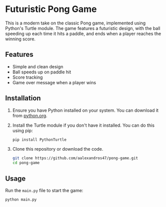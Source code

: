 # Futuristic Pong Game

This is a modern take on the classic Pong game, implemented using Python's Turtle module. The game features a futuristic design, with the ball speeding up each time it hits a paddle, and ends when a player reaches the winning score.

## Features

- Simple and clean design
- Ball speeds up on paddle hit
- Score tracking
- Game over message when a player wins

## Installation

1. Ensure you have Python installed on your system. You can download it from [python.org](https://www.python.org/).
2. Install the Turtle module if you don't have it installed. You can do this using pip:

    ```sh
    pip install PythonTurtle
    ```

3. Clone this repository or download the code.

    ```sh
    git clone https://github.com/aalexandros47/pong-game.git
    cd pong-game
    ```

## Usage

Run the `main.py` file to start the game:

```sh
python main.py
